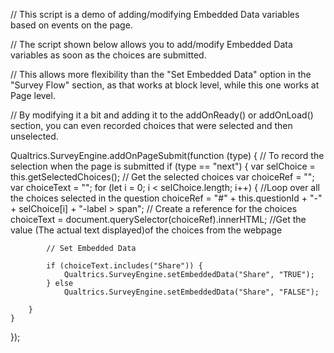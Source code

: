 // This script is a demo of adding/modifying Embedded Data variables based on events on the page.

// The script shown below allows you to add/modify Embedded Data variables as soon as the choices are submitted.

// This allows more flexibility than the "Set Embedded Data" option in the "Survey Flow" section, as that works at block level, while this one works at Page level. 

// By modifying it a bit and adding it to the addOnReady() or  addOnLoad() section, you can even recorded choices that were selected and then unselected.

Qualtrics.SurveyEngine.addOnPageSubmit(function (type) { // To record the selection when the page is submitted
	if (type == "next") {
		var selChoice = this.getSelectedChoices(); // Get the selected choices
		var choiceRef = "";
		var choiceText = "";
		for (let i = 0; i < selChoice.length; i++) {  //Loop over all the choices selected in the question
			choiceRef = "#" + this.questionId + "-" + selChoice[i] + "-label > span"; // Create a reference for the choices 
            choiceText = document.querySelector(choiceRef).innerHTML; //Get the value (The actual text displayed)of the choices from the webpage
            
            // Set Embedded Data
            
			if (choiceText.includes("Share")) {
				Qualtrics.SurveyEngine.setEmbeddedData("Share", "TRUE");
            } else
                Qualtrics.SurveyEngine.setEmbeddedData("Share", "FALSE");

		}
	}
});
